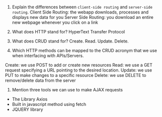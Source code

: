 1.  Explain the differences between `client-side routing` and `server-side routing`.
  Client Side Routing:
    the webapp downloads, processes and displays new data for you
  Server Side Routing:
    you download an entire new webpage whenever you click on a link

1.  What does HTTP stand for?
  HyperText Transfer Protocol

1.  What does CRUD stand for?
  Create. Read. Update. Delete.

1.  Which HTTP methods can be mapped to the CRUD acronym that we use when interfacing with APIs/Servers.

  Create: we use POST to add or create new resources
  Read: we use a GET request specifying a URL pointing to the desired location.
  Update: we use PUT to make changes to a specific resource
  Delete: we use DELETE to remove/delete data from the server

1.  Mention three tools we can use to make AJAX requests
  - The Library Axios
  - Built in javascript method using fetch 
  - JQUERY library